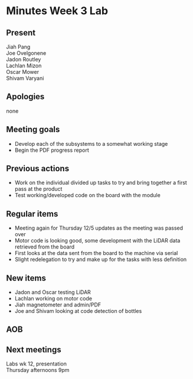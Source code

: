 # Minutes Week 3 Lab

## Present
Jiah Pang  
Joe Ovelgonene  
Jadon Routley  
Lachlan Mizon  
Oscar Mower  
Shivam Varyani  

## Apologies
none

## Meeting goals
- Develop each of the subsystems to a somewhat working stage
- Begin the PDF progress report

## Previous actions
- Work on the individual divided up tasks to try and bring together a first pass at the product
- Test working/developed code on the board with the module

## Regular items
- Meeting again for Thursday 12/5 updates as the meeting was passed over
- Motor code is looking good, some development with the LiDAR data retrieved from the board
- First looks at the data sent from the board to the machine via serial
- Slight redelegation to try and make up for the tasks with less definition

## New items
- Jadon and Oscar testing LiDAR
- Lachlan working on motor code
- Jiah magnetometer and admin/PDF
- Joe and Shivam looking at code detection of bottles

## AOB

## Next meetings
Labs wk 12, presentation  
Thursday afternoons 9pm
